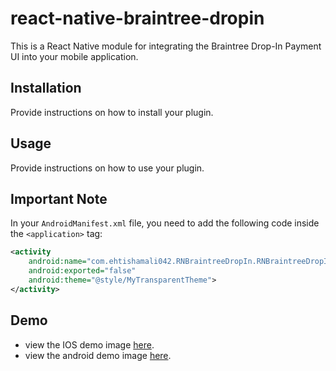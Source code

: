 # react-native-braintree-dropin

This is a React Native module for integrating the Braintree Drop-In Payment UI into your mobile application.

## Installation

Provide instructions on how to install your plugin.

## Usage

Provide instructions on how to use your plugin.

## Important Note

In your `AndroidManifest.xml` file, you need to add the following code inside the `<application>` tag:

```xml
<activity
    android:name="com.ehtishamali042.RNBraintreeDropIn.RNBraintreeDropInActivity"
    android:exported="false"
    android:theme="@style/MyTransparentTheme">
</activity>
```

## Demo

- view the IOS demo image [here](https://github.com/ehtisham-ali-emumba/react-native-braintree-dropin/blob/main/assets/ios.png).
- view the android demo image [here](https://github.com/ehtisham-ali-emumba/react-native-braintree-dropin/blob/main/assets/android.png).

